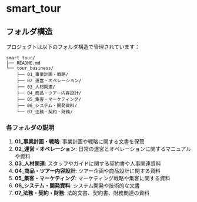# smart_tour

## フォルダ構造

プロジェクトは以下のフォルダ構造で管理されています：

```
smart_tour/
├── README.md
└── tour_business/
    ├── 01_事業計画・戦略/
    ├── 02_運営・オペレーション/
    ├── 03_人材関連/
    ├── 04_商品・ツアー内容設計/
    ├── 05_集客・マーケティング/
    ├── 06_システム・開発資料/
    └── 07_法務・契約・財務/
```

### 各フォルダの説明

1. **01_事業計画・戦略**: 事業計画や戦略に関する文書を保管
2. **02_運営・オペレーション**: 日常の運営とオペレーションに関するマニュアルや資料
3. **03_人材関連**: スタッフやガイドに関する契約書や人事関連資料
4. **04_商品・ツアー内容設計**: ツアー企画や商品設計に関する資料
5. **05_集客・マーケティング**: マーケティング戦略や集客に関する資料
6. **06_システム・開発資料**: システム開発や技術的な文書
7. **07_法務・契約・財務**: 法的文書、契約書、財務関連の資料
